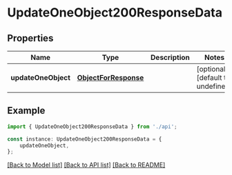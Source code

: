 # UpdateOneObject200ResponseData


## Properties

Name | Type | Description | Notes
------------ | ------------- | ------------- | -------------
**updateOneObject** | [**ObjectForResponse**](ObjectForResponse.md) |  | [optional] [default to undefined]

## Example

```typescript
import { UpdateOneObject200ResponseData } from './api';

const instance: UpdateOneObject200ResponseData = {
    updateOneObject,
};
```

[[Back to Model list]](../README.md#documentation-for-models) [[Back to API list]](../README.md#documentation-for-api-endpoints) [[Back to README]](../README.md)
